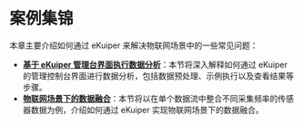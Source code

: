 # 案例集锦

本章主要介绍如何通过 eKuiper 来解决物联网场景中的一些常见问题：

- **[基于 eKuiper 管理台界面执行数据分析](howto.md)**：本节将深入解释如何通过 eKuiper 的管理控制台界面进行数据分析，包括数据预处理、示例执行以及查看结果等步骤。
- **[物联网场景下的数据融合](./data_merge/merge_single_stream.md)**：本节将以在单个数据流中整合不同采集频率的传感器数据为例，介绍如何通过 eKuiper 实现物联网场景下的数据融合。
